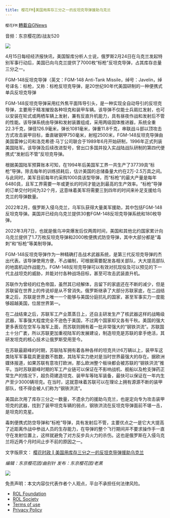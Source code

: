 ```yaml
---
title: 樱花FM┃美国用库存三分之一的反坦克导弹援助乌克兰
---
```

`樱花FM` [轉載自GNews](https://gnews.org/zh-hans/2408752/)

音频：东京樱花团/战友520

![](https://assets.gnews.org/wp-content/uploads/2022/04/美国用库存三分之一的反坦克导弹援助乌克兰.png)

4月15日每经经济报快讯，美国智库分析人士说，俄罗斯2月24日在乌克兰发起特别军事行动后，美国已向乌克兰提供了7000枚“标枪”反坦克导弹，占其库存总量三分之一。

FGM-148反坦克导弹（英文：FGM-148 Anti-Tank Missile，绰号：Javelin，绰号译名：标枪，又称：标枪反坦克导弹，是20世纪90年代美国研制的一种便携式单兵反坦克导弹

FGM-148反坦克导弹采用红外焦平面阵导引头，是一种实现全自动导引的反坦克导弹，主要用于精准摧毁各种坦克和装甲车辆。该导弹不仅能士兵肩扛发射，也可以安装在轮式或两栖车辆上发射，兼有反直升机能力，具有昼夜作战和发射后不管的性能。该导弹系统由导弹和发射装置组成，采用两级固体推进器，系统全重22.3千克，弹径126.9毫米，弹长1081毫米，弹重11.8千克，串联战斗部以顶攻击方式攻击装甲目标，垂直破钢甲750毫米，射程2500米，FGM-148反坦克导弹由美国雷神公司和洛克希德·马丁公司联合于1989年6月开始研制，1996年正式列装美国陆军。该导弹及后续改进型号，曾出口多国并投入实战陆战队研制的第四代便携式“发射后不管”反坦克导弹。

根据美国陆军预算账本可知，在1994年后美国军工界一共生产了37739具“标枪”导弹。除去每年的训练损耗后，估计美国的总储备量大约在2万-2.5万具之间。与此同时，美军目前每年约采购1000具该型导弹，而“标枪”的最大产量是每年6480具，且军工界需要一年或更长的时间才能达到最高的生产效率。“标枪”导弹的订单交付时间为32个月，这意味着美军将需要三到四年的时间来补足支援给乌克兰的导弹数量。

2022年2月，俄罗斯入侵乌克兰，乌军队获得大量美军援助，其中包括FGM-148反坦克导弹。美国并已经向乌克兰提供30套FGM-148反坦克导弹系统和180枚导弹。

2022年3月7日，也就是俄乌冲突爆发后仅两周时间，美国和其他北约国家累计向乌克兰提供了1.7万枚反坦克导弹和2000枚便携式防空导弹，其中大部分都是“毒刺”和“标枪”等美制导弹。

FGM-148反坦克导弹作为一种精确打击战术武器系统，是第三代反坦克导弹的杰出代表。该导弹使用方便，不占编制，可根据需要配发各相关部队，大大提高部队的地面机动作战能力。FGM-148反坦克导弹可以有效对抗现役及可以预见的下一代主战坦克的威胁，并能对付各种战场目标，甚至可攻击武装直升机。

苏联作为曾经的红色帝国，虽然其已经解体，且留下的家底还在不断的减少，但是苏联留在世界上的传说却是从不曾消失。俄罗斯继承了大部分苏联家底，在二战结束之后，苏联是世界上唯一一个能够与美国分庭抗礼的国家，甚至军事实力一度能够超越美国，位居世界第一。

在二战结束之后，苏联军工产业蒸蒸日上，还自主研发生产了核武器这样的战略级武器，军事强大程度完全不逊色于美国，不过两个国家却又各有千秋。美国的强大更多表现在空军与海军上面，而苏联则拥有着一批非常强大的“钢铁洪流”。苏联国土十分广袤，所以苏联更加重视陆军的发展建设，制造坦克是苏联的拿手绝活，其研发坦克的核心技术让俄罗斯受用至今。

在苏联最巅峰的时期，苏联陆军拥有着各种各样的坦克共计6万辆以上，装甲车这类陆军军事载具更是数不胜数，其陆军实力绝对是当时世界最强大的存在。据欧洲媒体报道，如果苏联有意攻打欧洲，那么欧洲整个板块都会被苏联的“钢铁洪流”推平。当时苏联巅峰时期的军工产业链可以保证在不影响战机、舰船以及枪支弹药正常生产的情况下，超负荷建造坦克、装甲车等陆军装备，最快可以保证在一年内生产至少3000辆坦克。在当时，这就意味着苏联可以在理论上拥有源源不断的装甲部队，怪不得会被人们称为“钢铁洪流”。

美国此次用了库存三分之一数量，不遗余力的援助乌克兰，也是定向专为攻击装甲坦克的武器，找到了装甲坦克车辆的弱点，钢铁洪流在反坦克导弹面前不堪一击，是坦克的克星。

毒刺便携式防空导弹和“标枪”导弹，具有发射后不管，主要优点之一是它大大提高了近距离作战中参战人员的生存能力，在导弹的整个飞行期间并不要求操作手一直守在发射位置上，这样就避免了对方反步兵火力的杀伤。这也是俄罗斯在入侵乌克兰将近两个月时间止步不前的原因之一。

文字版原文：
[樱花时政┃美国用库存三分之一的反坦克导弹援助乌克兰](https://gnews.org/zh-hans/2351696/)

*编辑：东京樱花团/曲别针
发布：东京樱花团/老黑*

![](https://assets.gnews.org/wp-content/uploads/2022/04/二维码.jpg)

 

免责声明：本文内容仅代表作者个人观点，平台不承担任何法律风险。

- [ROL Foundation](https://rolfoundation.org/)
- [ROL Society](https://rolsociety.org/)
- [Terms of use](https://gnews.org/terms-of-use-3/)
- [Privacy Policy](https://gnews.org/privacy-policy/)
